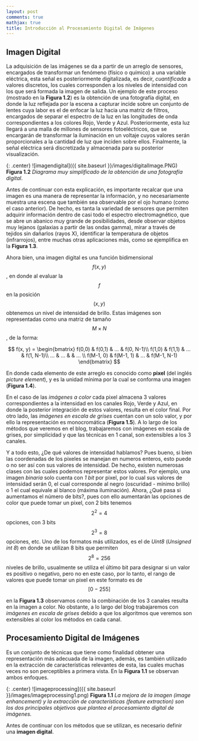 ```yaml
---
layout: post
comments: true
mathjax: true
title: Introducción al Procesamiento Digital de Imágenes
---
```


## Imagen Digital

La adquisición de las imágenes se da a partir de un arreglo de sensores, encargados de transformar un fenómeno (físico o químico) a una variable eléctrica, esta señal es posteriormente digitalizada, es decir, _cuantificada_ a valores discretos, los cuales corresponden a los niveles de intensidad con los que será formada la imagen de salida. Un ejemplo de este proceso (mostrado en la __Figura 1.2__) es la obtención de una fotografía digital, en donde la luz reflejada por la escena a capturar incide sobre un conjunto de lentes cuya labor es el de enfocar la luz hacia una matriz de filtros, encargados de separar el espectro de la luz en las longitudes de onda correspondientes a los colores Rojo, Verde y Azul. Posteriormente, esta luz llegará a una malla de millones de sensores fotoeléctricos, que se encargarán de transformar la iluminación en un voltaje cuyos valores serán proporcionales a la cantidad de luz que inciden sobre ellos. Finalmente, la señal eléctrica será discretizada y almacenada para su posterior visualización.

{: .center}
![imagendigital]({{ site.baseurl }}/images/digitalImage.PNG)
 __Figura 1.2__ _Diagrama muy simplificado de la obtención de una fotografía digital_.

Antes de continuar con esta explicación, es importante recalcar que una imagen es una manera de representar la información, y no necesariamente muestra una escena que también sea observable por el ojo humano (como el caso anterior). De hecho, es tanta la variedad de sensores que permiten adquirir información dentro de casi todo el espectro electromagnético, que se abre un abanico muy grande de posibilidades, desde observar objetos muy lejanos (galaxias a partir de las ondas gamma), mirar a través de tejidos sin dañarlos (rayos X), identificar la temperatura de objetos (infrarrojos), entre muchas otras aplicaciones más, como se ejemplifica en la __Figura 1.3__.



Ahora bien, una imagen digital es una función bidimensional $$f(x, y)$$, en donde al evaluar la $$f$$ en la posición $$(x, y)$$ obtenemos un nivel de intensidad de brillo. Estas imágenes son representadas como una matriz de tamaño $$M \times N$$, de la forma:

$$
f(x, y) = \begin{bmatrix}
f(0,0) & f(0,1) & ... & f(0, N-1)\\ 
f(1,0) & f(1,1) & ... & f(1, N-1)\\ 
... & ... &  & ... \\ 
f(M-1, 0) & f(M-1, 1) & ... & f(M-1, N-1)
\end{bmatrix}
$$

En donde cada elemento de este arreglo es conocido como __pixel__ (del inglés _picture element_), y es la unidad mínima
por la cual se conforma una imagen (__Figura 1.4__).




En el caso de las _imágenes a color_ cada pixel almacena 3 valores correspondientes a la intensidad en los canales Rojo, Verde y Azul, en donde la posterior integración de estos valores, resulta en el color final. Por otro lado, las _imágenes en escala de grises_ cuentan con un solo valor, y por ello la representación es monocromática (__Figura 1.5__). A lo largo de los métodos que veremos en el blog, trabajaremos con imágenes en escala de grises, por simplicidad y que las técnicas en 1 canal, son extensibles a los 3 canales.





Y a todo esto, ¿De qué valores de intensidad hablamos? Pues bueno, si bien las coordenadas de los pixeles se manejan en numeros enteros, esto puede o no ser así con sus valores de intensidad. De hecho, existen numerosas clases con las cuales podemos representar estos valores. Por ejemplo, una imagen _binaria_ solo cuenta con _1 bit_ por pixel, por lo cual sus valores de intensidad serán 0, el cual corresponde al negro (oscuridad - mínimo brillo) o 1 el cual equivale al blanco (máxima iluminación). Ahora, ¿Qué pasa si aumentamos el número de bits?, pues con ello aumentarán las opciones de color que puede tomar un pixel, con 2 bits tenemos $$2^{2} = 4$$ opciones, con 3 bits $$2^{3} = 8$$ opciones, etc. Uno de los formatos más utilizados, es el de _Uint8_ (_Unsigned int 8_) en donde se utilizan 8 bits que permiten $$2^{8} = 256$$ niveles de brillo, usualmente se utiliza el último bit para designar si un valor es positivo o negativo, pero no en este caso, por lo tanto, el rango de valores que puede tomar un pixel en este formato es de $$[0 - 255]$$

en la __Figura 1.3__ observamos como la combinación de los 3 canales resulta en la imagen a color. No obstante, a lo largo del blog trabajaremos con _imágenes en escala de grises_ debido a que los algoritmos que veremos son extensibles al color los métodos en cada canal.











## Procesamiento Digital de Imágenes
Es un conjunto de técnicas que tiene como finalidad obtener una representación más adecuada de la imagen, además, es también utilizado en la extracción de características relevantes de esta, las cuales muchas veces no son perceptibles a primera vista. En la __Figura 1.1__ se observan ambos enfoques.

{: .center}
![imageprocessing]({{ site.baseurl }}/images/imageprocessing1.png)
 __Figura 1.1__ _La mejora de la imagen (image enhancement) y la extracción de características (feature extraction) son los dos principales objetivos que plantea el procesamiento digital de imágenes._

Antes de continuar con los métodos que se utilizan, es necesario definir una __imagen digital__.

